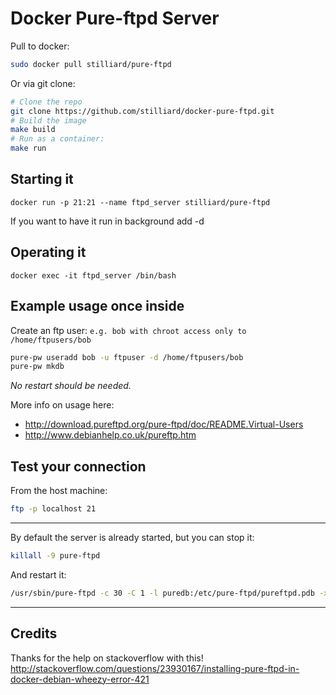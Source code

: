 
Docker Pure-ftpd Server
============================

Pull to docker:
```bash
sudo docker pull stilliard/pure-ftpd
```

Or via git clone:
```bash
# Clone the repo
git clone https://github.com/stilliard/docker-pure-ftpd.git
# Build the image
make build
# Run as a container:
make run
```

Starting it 
------------------------------

`docker run -p 21:21 --name ftpd_server stilliard/pure-ftpd `

If you want to have it run in background add -d

Operating it
------------------------------

`docker exec -it ftpd_server /bin/bash`

Example usage once inside
------------------------------

Create an ftp user: `e.g. bob with chroot access only to /home/ftpusers/bob`
```bash
pure-pw useradd bob -u ftpuser -d /home/ftpusers/bob
pure-pw mkdb
```
*No restart should be needed.*

More info on usage here:

- http://download.pureftpd.org/pure-ftpd/doc/README.Virtual-Users
- http://www.debianhelp.co.uk/pureftp.htm


Test your connection
-------------------------
From the host machine:
```bash
ftp -p localhost 21
```

----------------------------------------

By default the server is already started, but you can stop it:
```bash
killall -9 pure-ftpd
```

And restart it:
```bash
/usr/sbin/pure-ftpd -c 30 -C 1 -l puredb:/etc/pure-ftpd/pureftpd.pdb -x -E -j -R &
```

----------------------------------------

Credits
-------------
Thanks for the help on stackoverflow with this!
http://stackoverflow.com/questions/23930167/installing-pure-ftpd-in-docker-debian-wheezy-error-421
